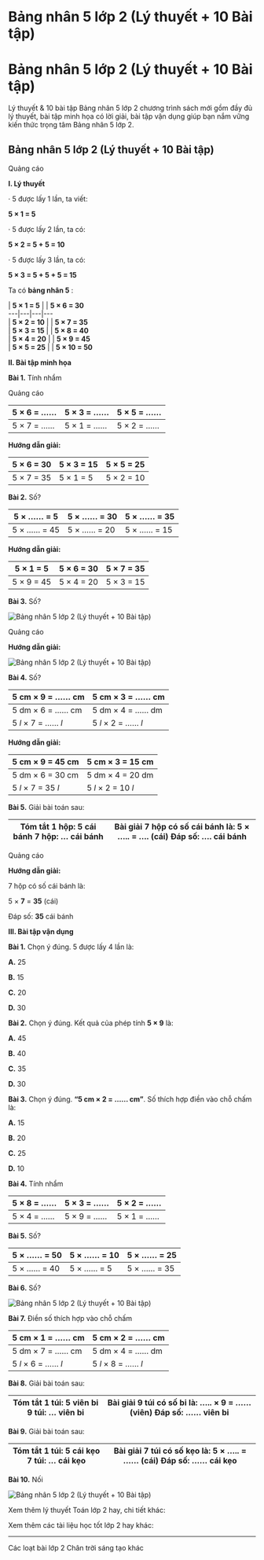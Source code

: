 # Bảng nhân 5 lớp 2 (Lý thuyết + 10 Bài tập)

# Bảng nhân 5 lớp 2 (Lý thuyết + 10 Bài tập)

Lý thuyết & 10 bài tập Bảng nhân 5 lớp 2 chương trình sách mới gồm đầy đủ lý thuyết, bài tập minh họa có lời giải, bài tập vận dụng giúp bạn nắm vững kiến thức trọng tâm Bảng nhân 5 lớp 2.

## Bảng nhân 5 lớp 2 (Lý thuyết + 10 Bài tập)

Quảng cáo

**I. Lý thuyết**

· 5 được lấy 1 lần, ta viết: 

**5 × 1 = 5**

· 5 được lấy 2 lần, ta có:

**5 × 2 = 5 + 5 = 10**

· 5 được lấy 3 lần, ta có:

**5 × 3 = 5 + 5 + 5 = 15**

Ta có **bảng nhân 5** : 

| **5 × 1 = 5** |  | **5 × 6 = 30**  
---|---|---|---  
| **5 × 2 = 10** |  | **5 × 7 = 35**  
| **5 × 3 = 15** |  | **5 × 8 = 40**  
| **5 × 4 = 20** |  | **5 × 9 = 45**  
| **5 × 5 = 25** |  | **5 × 10 = 50**  
  
**II. Bài tập minh họa**

**Bài 1.** Tính nhẩm

Quảng cáo

5 × 6 = …… | 5 × 3 = …… | 5 × 5 = ……  
---|---|---  
5 × 7 = …… | 5 × 1 = …… | 5 × 2 = ……  
  
**Hướng dẫn giải:**

5 × 6 = 30 | 5 × 3 = 15 | 5 × 5 = 25  
---|---|---  
5 × 7 = 35 | 5 × 1 = 5 | 5 × 2 = 10  
  
**Bài 2.** Số?

5 × …… = 5 | 5 × …… = 30 | 5 × …… = 35  
---|---|---  
5 × …… = 45 | 5 × …… = 20 | 5 × …… = 15  
  
**Hướng dẫn giải:**

5 × 1 = 5 | 5 × 6 = 30 | 5 × 7 = 35  
---|---|---  
5 × 9 = 45 | 5 × 4 = 20 | 5 × 3 = 15  
  
**Bài 3.** Số?

![Bảng nhân 5 lớp 2 \(Lý thuyết + 10 Bài tập\)](https://vietjack.com/toan-2-chan-troi/images/ly-thuyet-bang-nhan-5-235521.PNG)

Quảng cáo

**Hướng dẫn giải:**

![Bảng nhân 5 lớp 2 \(Lý thuyết + 10 Bài tập\)](https://vietjack.com/toan-2-chan-troi/images/ly-thuyet-bang-nhan-5-235522.PNG)

**Bài 4.** Số?

5 cm × 9 = …… cm | 5 cm × 3 = …… cm  
---|---  
5 dm × 6 = …… cm | 5 dm × 4 = …… dm  
5 _l_ × 7 = …… _l_ | 5 _l_ × 2 = …… _l_  
  
**Hướng dẫn giải:**

5 cm × 9 = 45 cm | 5 cm × 3 = 15 cm  
---|---  
5 dm × 6 = 30 cm | 5 dm × 4 = 20 dm  
5 _l_ × 7 = 35 _l_ | 5 _l_ × 2 = 10 _l_  
  
**Bài 5.** Giải bài toán sau:

Tóm tắt 1 hộp: 5 cái bánh 7 hộp: … cái bánh |  Bài giải 7 hộp có số cái bánh là:  5 × ….. = …. (cái) Đáp số: …. cái bánh  
---|---  
  
Quảng cáo

**Hướng dẫn giải:**

7 hộp có số cái bánh là: 

5 × **7** = **35** (cái)

Đáp số: **35** cái bánh

**III. Bài tập vận dụng**

**Bài 1.** Chọn ý đúng. 5 được lấy 4 lần là: 

**A.** 25

**B.** 15

**C.** 20

**D.** 30

**Bài 2.** Chọn ý đúng. Kết quả của phép tính **5 × 9** là: 

**A.** 45

**B.** 40

**C.** 35

**D.** 30

**Bài 3.** Chọn ý đúng. **“5 cm × 2 = …… cm”**. Số thích hợp điền vào chỗ chấm là: 

**A.** 15

**B.** 20

**C.** 25

**D.** 10

**Bài 4.** Tính nhẩm

5 × 8 = …… | 5 × 3 = …… | 5 × 2 = ……  
---|---|---  
5 × 4 = …… | 5 × 9 = …… | 5 × 1 = ……  
  
**Bài 5.** Số?

5 × …… = 50 | 5 × …… = 10 | 5 × …… = 25  
---|---|---  
5 × …… = 40 | 5 × …… = 5 | 5 × …… = 35  
  
**Bài 6.** Số?

![Bảng nhân 5 lớp 2 \(Lý thuyết + 10 Bài tập\)](https://vietjack.com/toan-2-chan-troi/images/ly-thuyet-bang-nhan-5-235523.PNG)

**Bài 7.** Điền số thích hợp vào chỗ chấm

5 cm × 1 = …… cm | 5 cm × 2 = …… cm  
---|---  
5 dm × 7 = …… cm | 5 dm × 4 = …… dm  
5 _l_ × 6 = …… _l_ | 5 _l_ × 8 = …… _l_  
  
**Bài 8.** Giải bài toán sau:

Tóm tắt 1 túi: 5 viên bi 9 túi: … viên bi |  Bài giải 9 túi có số bi là:  ….. × 9 = …… (viên) Đáp số: …… viên bi  
---|---  
  
**Bài 9.** Giải bài toán sau:

Tóm tắt 1 túi: 5 cái kẹo 7 túi: … cái kẹo |  Bài giải 7 túi có số kẹo là:  5 × ….. = …… (cái) Đáp số: …… cái kẹo  
---|---  
  
**Bài 10.** Nối

![Bảng nhân 5 lớp 2 \(Lý thuyết + 10 Bài tập\)](https://vietjack.com/toan-2-chan-troi/images/ly-thuyet-bang-nhan-5-235524.PNG)

Xem thêm lý thuyết Toán lớp 2 hay, chi tiết khác:

Xem thêm các tài liệu học tốt lớp 2 hay khác:

* * *

Các loạt bài lớp 2 Chân trời sáng tạo khác
